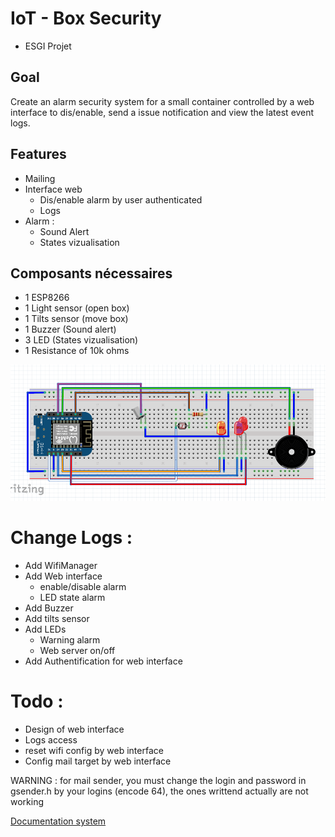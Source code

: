 # IoT - Box Security

 - ESGI Projet
 
Goal
--------

 Create an alarm security system for a small container controlled by a web interface to dis/enable, send a issue notification and view the latest event logs. 
 
Features
---------------

- Mailing
- Interface web
  - Dis/enable alarm by user authenticated
  - Logs
- Alarm :
  - Sound Alert
  - States vizualisation

Composants nécessaires 
----------------------

- 1 ESP8266
- 1 Light sensor (open box)
- 1 Tilts sensor (move box)
- 1 Buzzer (Sound alert)
- 3 LED (States vizualisation)
- 1 Resistance of 10k ohms

![SCHEMA](https://raw.githubusercontent.com/SOLenG/IoT-Box_Security/master/doc/montage_boxsecurity.png)

# Change Logs :

* Add WifiManager
* Add Web interface 
  * enable/disable alarm
  * LED state alarm
* Add Buzzer
* Add tilts sensor
* Add LEDs
  * Warning alarm
  * Web server on/off
* Add Authentification for web interface

# Todo :
* Design of web interface
* Logs access
* reset wifi config by web interface
* Config mail target by web interface

WARNING : for mail sender, you must change the login and password in gsender.h by your logins (encode 64), 
the ones writtend actually are not working

[Documentation system](doc/system.pdf)

